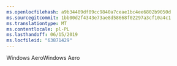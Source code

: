 ```yaml
---
ms.openlocfilehash: a9b34489df09cc9840a7ceae1bc4ee6802b9050d
ms.sourcegitcommit: 1bb00d2f4343e73ae8d58668f02297a3cf10a4c1
ms.translationtype: MT
ms.contentlocale: pl-PL
ms.lasthandoff: 06/15/2019
ms.locfileid: "63871429"
---
```

<span data-ttu-id="261ac-101">Windows Aero</span><span class="sxs-lookup"><span data-stu-id="261ac-101">Windows Aero</span></span>